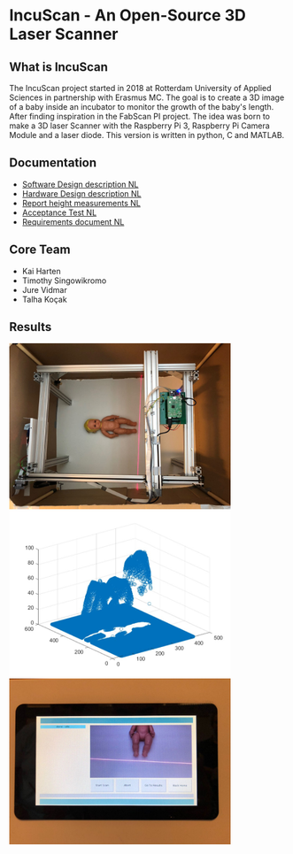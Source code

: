 # IncuScan  - An Open-Source 3D Laser Scanner

## What is IncuScan

The IncuScan project started in 2018 at Rotterdam University of Applied Sciences in partnership with Erasmus MC. The goal is to create a 3D image of a baby inside an incubator to monitor the growth of the baby's length. After finding inspiration in the FabScan PI project. The idea was born to make a 3D laser Scanner with the Raspberry Pi 3, Raspberry Pi Camera Module and a laser diode. This version is written in python, C and MATLAB.

## Documentation
* [Software Design description NL](https://github.com/kaiharten/baby3dscanner/blob/master/docs/software_ontwerpbeschrijving.pdf)
* [Hardware Design description NL](https://github.com/kaiharten/baby3dscanner/blob/master/docs/hardware_ontwerpbeschrijving.pdf)
* [Report height measurements NL](https://github.com/kaiharten/baby3dscanner/blob/master/docs/onderzoeksrapport_hoogtemetingen.pdf)
* [Acceptance Test NL](https://github.com/kaiharten/baby3dscanner/blob/master/docs/acceptatietest.pdf)
* [Requirements document NL](https://github.com/kaiharten/baby3dscanner/blob/master/docs/specificaties_requirements.pdf)



## Core Team
* Kai Harten
* Timothy Singowikromo
* Jure Vidmar
* Talha Koçak

## Results
<img src="docs/img/total_system.jpeg" width=400>
<img src="docs/img/3d_plot.jpeg" width=400>
<img src="docs/img/user_screen.jpeg" width=400>







